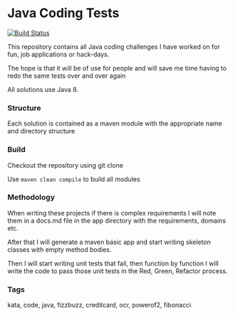 # Java Coding Tests

[![Build Status](https://travis-ci.org/tomaytotomato/coding-tests.svg?branch=master)](https://travis-ci.org/tomaytotomato/coding-tests)

This repository contains all Java coding challenges I have worked on
for fun, job applications or hack-days.

The hope is that it will be of use for people and will save me time having to redo the same
tests over and over again

All solutions use Java 8.

### Structure

Each solution is contained as a maven module with the appropriate name and directory structure

### Build

Checkout the repository using git clone

Use `maven clean compile` to build all modules

### Methodology

When writing these projects if there is complex requirements I will note them in a docs.md file in
the app directory with the requirements, domains etc.

After that I will generate a maven basic app and start writing skeleton classes with empty method
bodies.

Then I will start writing unit tests that fail, then function by function I will write the code to
pass those unit tests in the Red, Green, Refactor process.

### Tags

kata, code, java, fizzbuzz, creditcard, ocr, powerof2, fibonacci